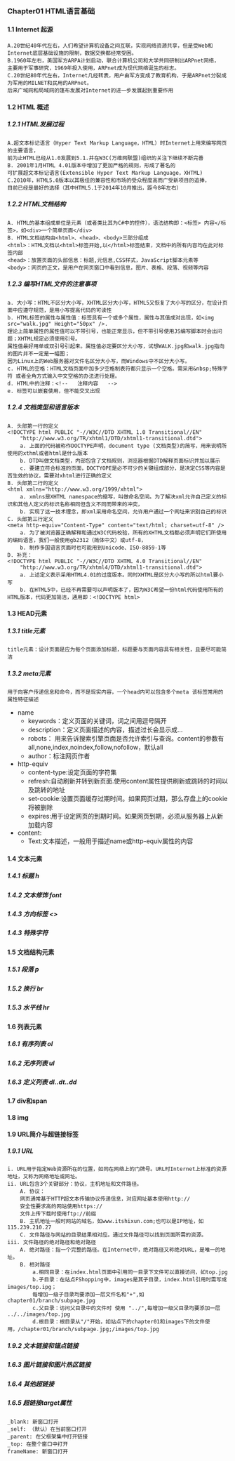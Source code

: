 ### Chapter01 HTML语言基础

#### 1.1 Internet 起源
	A.20世纪40年代左右，人们希望计算机设备之间互联，实现网络资源共享，但是受Web和Internet底层基础设施的限制，数据交换都经常受困。
	B.1960年左右，美国军方ARPA计划启动，联合计算机公司和大学共同研制出ARPnet网络，
	主要用于军事研究，1969年投入使用，ARPnet成为现代网络诞生的标志。
	C.20世纪80年代左右，Internet几经转表，用户由军方变成了教育机构，于是ARPnet分裂成为军用的MILNET和民用的ARPnet。
	后来广域网和局域网的篷布发展对Internet的进一步发展起到重要作用

#### 1.2 HTML 概述
##### 1.2.1 HTML发展过程
	A.超文本标记语言（Hyper Text Markup Language，HTML）时Internet上用来编写网页的主要语言，
	前为止HTML已经从1.0发展到5.1.并在W3C(万维网联盟)组织的关注下继续不断完善
	B. 2001年1月HTML 4.01版本中增加了更加严格的规则，形成了著名的
	可扩展超文本标记语言(Extensible Hyper Text Markup Language，XHTML)
	C.2010年，HTML5.0版本以其极佳的兼容性和市场的受众程度高而广受新项目的追捧，
	目前已经是最好的选择（其中HTML5.1于2014年10月推出，距今8年左右）

##### 1.2.2 HTML文档结构
    A. HTML的基本组成单位是元素（或者类比其为C#中的控件），语法结构即：<标签> 内容</标签>，如<div>一个简单页面</div>
    B. HTML文档结构由<html>、<head>、<body>三部分组成
	<html>：HTML文档以<html>标签开始,以</html>标签结束，文档中的所有内容均在此对标签内部
	<head>：放置页面的头部信息：标题,元信息,CSS样式，JavaScript脚本元素等
	<body>：网页的正文，是用户在网页窗口中看到信息，图片、表格、段落、视频等内容

##### 1.2.3 编写HTML文件的注意事项
	a. 大小写：HTML不区分大小写，XHTML区分大小写，HTML5又恢复了大小写的区分，在设计页面中应遵守规范，是用小写提高代码的可读性
	b. HTML标签的属性与属性值：标签具有一个或多个属性，属性与其值成对出现，如<img src="walk.jpg" Height="50px" />.
	理论上简单属性的属性值可以不带引号，也能正常显示，但不带引号使用JS编写脚本时会出问题；XHTML规定必须使用引号。
	属性值最好用单或双引号引起来。属性值必定要区分大小写，试想WALK.jpg和walk.jpg指向的图片并不一定是一幅图；
	因为Linux上的Web服务器对文件名区分大小写，而Windows中不区分大小写。
	c. HTML的空格：HTML文档页面中加多少空格制表符都只显示一个空格。需采用&nbsp;特殊字符 或者全角方式输入中文空格的办法进行处理。
	d. HTML中的注释：<!--   注释内容   -->
	e. 标签可以嵌套使用，但不能交叉出现

##### 1.2.4 文档类型和语言版本
	A. 头部第一行的定义
	<!DOCTYPE html PUBLIC "-//W3C//DTD XHTML 1.0 Transitional//EN" 
		"http://www.w3.org/TR/xhtml1/DTD/xhtml1-transitional.dtd">
		a. 上面的代码被称作DOCTYPE声明，document type (文档类型)的简写，用来说明所使用的xthml或者html是什么版本
		b. DTD叫做文档类型，内部包含了文档规则，浏览器根据DTD解释页面标识并加以展示
		c. 要建立符合标准的页面，DOCTYOPE是必不可少的关键组成部分，是决定CSS等内容是否生效的协议，需要对xhtml进行正确的定义
	B. 头部第二行的定义
	<html xmlns="http://www.w3.org/1999/xhtml">
		a. xmlns是XHTML namespace的缩写，叫做命名空间。为了解决xml允许自己定义的标识和其他人定义的标识名称相同但含义不同而带来的冲突，
		b. 实现了这一技术理念，即xml采用命名空间，允许用户通过一个网址来识别自己的标识
	C. 头部第三行定义
	<meta http-equiv="Content-Type" content="text/html; charset=utf-8" />
		a. 为了被浏览器正确解释和通过W3C代码校验，所有的XHTML文档都必须声明它们所使用的编码语言，我们一般使用gb2312（简体中文）或utf-8，
		b. 制作多国语言页面时也可能用到Unicode、ISO-8859-1等
	D. 补充：
	<!DOCTYPE html PUBLIC "-//W3C//DTD XHTML 4.0 Transitional//EN" 
		"http://www.w3.org/TR/xhtml4/DTD/xhtml1-transitional.dtd">
		a. 上述定义表示采用HTML4.01的过度版本。同时XHTML是区分大小写的所以html要小写
		b. 在HTML5中，已经不再需要可以声明版本了，因为W3C希望一份html代码使用所有的HTML版本，代码更加简洁，通用即：<!DOCTYPE html>

#### 1.3 HEAD元素
##### 1.3.1 title元素
    title元素：设计页面是应为每个页面添加标题，标题要与页面内容具有相关性，且要尽可能简洁
##### 1.3.2 meta元素
    用于向客户传递信息和命令，而不是现实内容，一个head内可以包含多个meta 该标签常用的属性特征描述
* name
    * keywords：定义页面的关键词，词之间用逗号隔开
    * description：定义页面描述的内容，描述过长会显示成...
    * robots： 用来告诉搜索引擎页面是否允许索引与查询。content的参数有all,none,index,noindex,follow,nofollow，默认all
    * author：标注网页作者
* http-equiv
    * content-type:设定页面的字符集
    * refresh:自动刷新并转到新页面.使用content属性提供刷新或跳转的时间以及跳转的地址
    * set-cookie:设置页面缓存过期时间。如果网页过期，那么存盘上的cookie将被删除
    * expires:用于设定网页的到期时间。如果网页到期，必须从服务器上从新加载内容
* content:
    * Text:文本描述，一般用于描述name或http-equiv属性的内容

#### 1.4 文本元素
##### 1.4.1 标题 h
##### 1.4.2 文本修饰 font
##### 1.4.3 方向标签 <dbo><>
##### 1.4.3 特殊字符

#### 1.5 文档结构元素
##### 1.5.1 段落 p
##### 1.5.2 换行 br
##### 1.5.3 水平线 hr

#### 1.6 列表元素
##### 1.6.1 有序列表 ol
##### 1.6.2 无序列表 ul
##### 1.6.3 定义列表 dl..dt..dd

#### 1.7 div和span
#### 1.8 img

#### 1.9 URL简介与超链接标签
##### 1.9.1 URL
	i. URL用于指定Web资源所在的位置，如同在网络上的门牌号。URL时Internet上标准的资源地址，又称为网络地址或网址。
	ii. URL包含3个关键部分：协议，主机地址和文件路径。		
		A. 协议：
		网页通常基于HTTP超文本传输协议传递信息，对应网址基本使用http://
		安全性要求高的网站使用https://
		文件上传下载时使用ftp://前缀
		B. 主机地址一般时网站的域名，如www.itshixun.com;也可以是IP地址，如115.239.210.27
		C. 文件路径与网站的目录结果相对应。通过文件路径可以找到页面所需的资源。
	iii. 文件路径的绝对路径和绝对路径
		A. 绝对路径：指一个完整的路径。在Internet中，绝对路径又称绝对URL，是唯一的地址。
		B. 相对路径
			a.相同目录：在index.html页面中引用同一目录下文件可以直接访问，如top.jpg
			b.子目录：在站点FShopping中，images是其子目录，index.html引用时需写成 images/top.ipg；
			每增加一级子目录均要添加一层文件名和"+",如chapter01/branch/subpage.jpg
			c.父目录：访问父目录中的文件时 使用 "../",每增加一级父目录均要添加一层 ../../images/top.jpg
			d.根目录：根目录从"/"开始，如站点下的chapter01和images下的文件使用，/chapter01/branch/subpage.jpg;/images/top.jpg

##### 1.9.2 文本链接和锚点链接
##### 1.6.3 图片链接和图片热区链接
##### 1.6.4 其他超链接
##### 1.6.5 超链接target属性
	_blank: 新窗口打开
	_self: （默认）在当前窗口打开
	_parent: 在父框架集中打开链接
	_top: 在整个窗口中打开
	frameName: 新窗口打开

